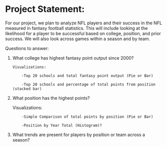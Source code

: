 # Project Statement:

For our project, we plan to analyze NFL players and their success in the NFL measured in fantasy football statistics. This will include looking at the likelihood for a player to be successful based on college, position, and prior success. We will also look across games within a season and by team.

Questions to answer:

1.	What college has highest fantasy point output since 2000?
        
        Visualizations: 
        
            -Top 20 schools and total fantasy point output (Pie or Bar)
            
            -Top 20 schools and percentage of total points from position (stacked bar)
            
2.	What position has the highest points?
       
       Visualizations:
            
            -Simple Comparison of total points by position (Pie or Bar)
            
            -Position by Year Total (Histogram)?
            
3.	What trends are present for players by position or team across a season?
